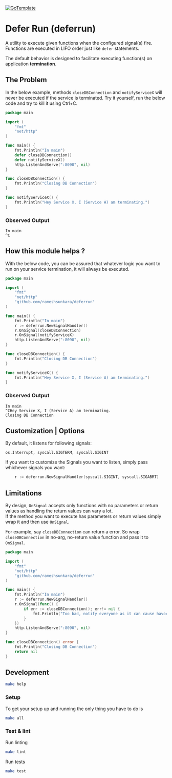 [![GoTemplate](https://img.shields.io/badge/go/template-black?logo=go)](https://github.com/SchwarzIT/go-template)

# Defer Run (deferrun)

A utility to execute given functions when the configured signal(s) fire.
<br>Functions are executed in LIFO order just like `defer` statements.

The default behavior is designed to facilitate executing function(s) on application **termination**. 

## The Problem

In the below example, methods `closeDBConnection` and `notifyServiceX` will never be executed if the service is terminated.
Try it yourself, run the below code and try to kill it using Ctrl+C.

```go
package main

import (
	"fmt"
	"net/http"
)

func main() {
	fmt.Println("In main")
	defer closeDBConnection()
	defer notifyServiceX()
	http.ListenAndServe(":8090", nil)
}

func closeDBConnection() {
	fmt.Println("Closing DB Connection")
}

func notifyServiceX() {
	fmt.Println("Hey Service X, I (Service A) am terminating.")
}
```

### Observed Output

```shell
In main
^C
```

## How this module helps ?

With the below code, you can be assured that whatever logic you want to run on your service termination, it will always be executed.

```go
package main

import (
	"fmt"
	"net/http"
	"github.com/rameshsunkara/deferrun"
)

func main() {
	fmt.Println("In main")
	r := deferrun.NewSignalHandler()
	r.OnSignal(closeDBConnection)
	r.OnSignal(notifyServiceX)
	http.ListenAndServe(":8090", nil)
}

func closeDBConnection() {
	fmt.Println("Closing DB Connection")
}

func notifyServiceX() {
	fmt.Println("Hey Service X, I (Service A) am terminating.")
}
```

### Observed Output

```shell
In main
^CHey Service X, I (Service A) am terminating.
Closing DB Connection
```

## Customization | Options

By default, it listens for following signals:
		
	os.Interrupt, syscall.SIGTERM, syscall.SIGINT

If you want to customize the Signals you want to listen, simply pass whichever signals you want:

```go
	r := deferrun.NewSignalHandler(syscall.SIGINT, syscall.SIGABRT)
```

## Limitations

By design, `OnSignal` accepts only functions with no parameters or return values as handling the return values can vary a lot.
<br> If the method you want to execute has parameters or return values simply wrap it and then use `OnSignal`.

For example, say `closeDBConnection` can return a error. So wrap `closeDBConnection` in no-arg, no-return value function and pass it to `OnSignal`.

```go
package main

import (
	"fmt"
	"net/http"
	"github.com/rameshsunkara/deferrun"
)

func main() {
	fmt.Println("In main")
	r := deferrun.NewSignalHandler()
	r.OnSignal(func() {
		if err := closeDBConnection(); err!= nil {
			fmt.Println("Too bad, notify everyone as it can cause havoc")
		}
	})
	http.ListenAndServe(":8090", nil)
}

func closeDBConnection() error {
	fmt.Println("Closing DB Connection")
	return nil
}
```

## Development

```bash
make help
```

### Setup

To get your setup up and running the only thing you have to do is

```bash
make all
```

### Test & lint

Run linting

```bash
make lint
```

Run tests

```bash
make test
```
